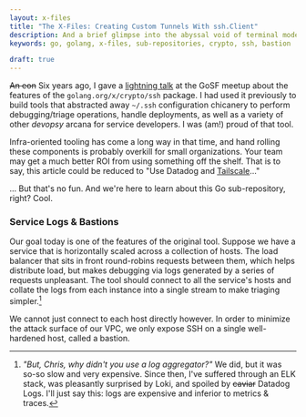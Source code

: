 ```yaml
---
layout: x-files
title: "The X-Files: Creating Custom Tunnels With ssh.Client"
description: And a brief glimpse into the abyssal void of terminal modes
keywords: go, golang, x-files, sub-repositories, crypto, ssh, bastion

draft: true
---
```


~~An eon~~ Six years ago, I gave a [lightning talk][talk] at the GoSF meetup about the features of the `golang.org/x/crypto/ssh` package. I had used it previously to build tools that abstracted away `~/.ssh` configuration chicanery to perform debugging/triage operations, handle deployments, as well as a variety of other _devopsy_ arcana for service developers. I was (am!) proud of that tool.

Infra-oriented tooling has come a long way in that time, and hand rolling these components is probably overkill for small organizations. Your team may get a much better ROI from using something off the shelf. That is to say, this article could be reduced to "Use Datadog and [Tailscale]..."

... But that's no fun. And we're here to learn about this Go sub-repository, right? Cool.

### Service Logs & Bastions

Our goal today is one of the features of the original tool. Suppose we have a service that is horizontally scaled across a collection of hosts. The load balancer that sits in front round-robins requests between them, which helps distribute load, but makes debugging via logs generated by a series of requests unpleasant. The tool should connect to all the service's hosts and collate the logs from each instance into a single stream to make triaging simpler.[^debugging]

[^debugging]: _"But, Chris, why didn't you use a log aggregator?"_ We did, but it was so-so slow and very expensive. Since then, I've suffered through an ELK stack, was pleasantly surprised by Loki, and spoiled by ~~caviar~~ Datadog Logs. I'll just say this: logs are expensive and inferior to metrics & traces.

We cannot just connect to each host directly however. In order to minimize the attack surface of our VPC, we only expose SSH on a single well-hardened host, called a bastion.

[talk]: /talks/2016-08-25-ssh-with-go/slides.pdf
[Tailscale]: https://tailscale.com/